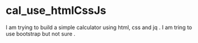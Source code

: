 # cal_use_htmlCssJs
I am trying to build a simple calculator using html, css and jq . I am tring to use bootstrap but not sure . 
